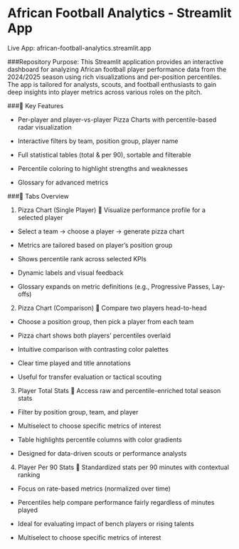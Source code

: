 # African Football Analytics - Streamlit App

Live App: african-football-analytics.streamlit.app

###Repository Purpose:
This Streamlit application provides an interactive dashboard for analyzing African football player performance data from the 2024/2025 season using rich visualizations and per-position percentiles. The app is tailored for analysts, scouts, and football enthusiasts to gain deep insights into player metrics across various roles on the pitch.


###🧠 Key Features
- Per-player and player-vs-player Pizza Charts with percentile-based radar visualization

- Interactive filters by team, position group, player name

- Full statistical tables (total & per 90), sortable and filterable

- Percentile coloring to highlight strengths and weaknesses

- Glossary for advanced metrics

###🧭 Tabs Overview
1. Pizza Chart (Single Player)
📌 Visualize performance profile for a selected player

- Select a team → choose a player → generate pizza chart

- Metrics are tailored based on player’s position group

- Shows percentile rank across selected KPIs

- Dynamic labels and visual feedback

- Glossary expands on metric definitions (e.g., Progressive Passes, Lay-offs)

2. Pizza Chart (Comparison)
📌 Compare two players head-to-head

- Choose a position group, then pick a player from each team

- Pizza chart shows both players’ percentiles overlaid

- Intuitive comparison with contrasting color palettes

- Clear time played and title annotations

- Useful for transfer evaluation or tactical scouting

3. Player Total Stats
📌 Access raw and percentile-enriched total season stats

- Filter by position group, team, and player

- Multiselect to choose specific metrics of interest

- Table highlights percentile columns with color gradients

- Designed for data-driven scouts or performance analysts

4. Player Per 90 Stats
📌 Standardized stats per 90 minutes with contextual ranking

- Focus on rate-based metrics (normalized over time)

- Percentiles help compare performance fairly regardless of minutes played

- Ideal for evaluating impact of bench players or rising talents

- Multiselect to choose specific metrics of interest
